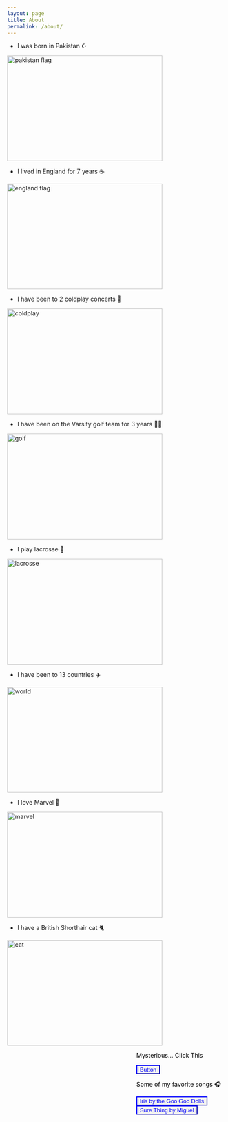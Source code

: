 ```yaml
---
layout: page
title: About
permalink: /about/
---
```


- I was born in Pakistan ☪
<div>
<img src="https://i.ebayimg.com/images/g/BssAAOSw0gFh1gWL/s-l1200.jpg" alt="pakistan flag" height="245" width="360">
<div>


- I lived in England for 7 years ☕️
<div>
<img src="https://i.ebayimg.com/images/g/6BMAAOSw4MZfkXh0/s-l400.jpg" alt="england flag" height="245" width="360">
<div>


- I have been to 2 coldplay concerts 🎤
<div>
<img src="https://static1.straitstimes.com.sg/s3fs-public/styles/large30x20/public/articles/2023/06/24/rrcoldplay2406_2.jpg?VersionId=B_yFErVupWbUG1LvHXkXbceGHYyMhKgG" alt="coldplay" height="245" width="360">
<div>


- I have been on the Varsity golf team for 3 years 🏌️‍♀️
<div>
<img src="https://encrypted-tbn0.gstatic.com/images?q=tbn:ANd9GcR_jae6kqtiFw5WKwzGibvCssqwfun9l9wJOA&s" alt="golf" height="245" width="360">
<div>


- I play lacrosse 🥍
<div>
<img src="https://shop.guardiansports.com/cdn/shop/files/DSC04346.jpg?v=1725366284&width=1214" alt="lacrosse" height="245" width="360">
<div>


- I have been to 13 countries ✈️
<div>
<img src="https://t4.ftcdn.net/jpg/00/65/48/25/360_F_65482539_C0ZozE5gUjCafz7Xq98WB4dW6LAhqKfs.jpg" alt="world" height="245" width="360">
<div>


- I love Marvel 🍿
<div>
<img src="https://encrypted-tbn0.gstatic.com/images?q=tbn:ANd9GcTimfpszmdlRxFKQxircof8_CRHWAVzlYPrJw&s" alt="marvel" height="245" width="360">
<div>


- I have a British Shorthair cat 🐈
<div>
<img src="/Users/manahil/Pictures/Photos Library.photoslibrary/originals/4/4ACAA03C-F222-417C-A0A4-591343A739D9.jpeg" alt="cat" height="245" width="360">
<div>



<style>
    .post header > ul {
        display: none
    }
</style>
   <p style="color: black; margin-left: 300px">
       Mysterious... Click This
   </p>
<button style="backround-color: white; border-color: blue; color: blue; margin-left: 300px">Button </button>
</div>






   <p style="color: black; margin-left: 300px">
       Some of my favorite songs 🎧
   </p>
   <a href="https://www.youtube.com/watch?v=nYrEL9ecAWA">
   <button style="backround-color: white; border-color: blue; color: blue; margin-left: 300px">Iris by the Goo Goo Dolls</button>
</a>


<a href="https://www.youtube.com/watch?v=m2gzAay1uD8">
<button style="backround-color: white; border-color: blue; color: blue; margin-left: 300px">Sure Thing by Miguel</button>
</a>
</div>
